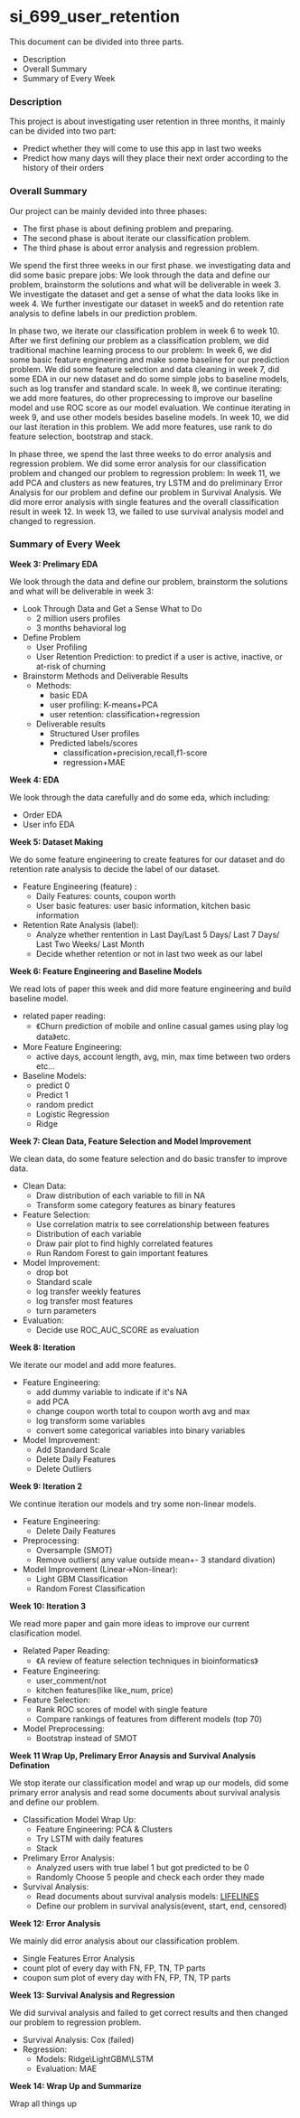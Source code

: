 # si_699_user_retention

This document can be divided into three parts.

- Description
- Overall Summary
- Summary of Every Week

### Description

This project is about investigating user retention in three months, it mainly can be divided into two part: 

- Predict whether they will come to use this app in last two weeks
- Predict how many days will they place their next order according to the history of their orders

### Overall Summary

Our project can be mainly devided into three phases: 

- The first phase is about defining problem and preparing.
- The second phase is about iterate our classification problem. 
- The third phase is about error analysis and regression problem.

We spend the first three weeks in our first phase. we investigating data and did some basic prepare jobs: We look through the data and define our problem, brainstorm the solutions and what will be deliverable in week 3.  We investigate the dataset and get a sense of what the data looks like in week 4. We further investigate our dataset in week5 and do retention rate analysis to define labels in our prediction problem.

In phase two, we iterate our classification problem in week 6 to week 10. After we first defining our problem as a classification problem, we did traditional machine learning process to our problem: In week 6, we did some basic feature engineering and make some baseline for our prediction problem. We did some feature selection and data cleaning in week 7, did some EDA in our new dataset and do some simple jobs to baseline models, such as log transfer and standard scale. In week 8, we continue iterating: we add more features, do other proprecessing to improve our baseline model and use ROC score as our model evaluation. We continue iterating in week 9, and use other models besides baseline models. In week 10, we did our last iteration in this problem.  We add more features, use rank to do feature selection, bootstrap and stack.

In phase three, we spend the last three weeks to do error analysis and regression problem. We did some error analysis for our classification problem and changed our problem to regression problem: In week 11, we add PCA and clusters as new features, try LSTM and do preliminary Error Analysis for our problem and define our problem in Survival Analysis. We did more error analysis with single features and the overall classification result in week 12. In week 13, we failed to use survival analysis model and changed to regression.

### Summary of Every Week

**Week 3: Prelimary EDA**

We look through the data and define our problem, brainstorm the solutions and what will be deliverable in week 3:

- Look Through Data and Get a Sense What to Do
  - 2 million users profiles
  - 3 months behavioral log
- Define Problem
  - User Profiling
  - User Retention Prediction: to predict if a user is active, inactive, or at-risk of churning
- Brainstorm Methods and Deliverable Results
  - Methods: 
    - basic EDA
    - user profiling: K-means+PCA
    - user retention: classification+regression
  - Deliverable results
    - Structured User profiles
    - Predicted labels/scores
      - classification+precision,recall,f1-score
      - regression+MAE

**Week 4: EDA**

We look through the data carefully and do some eda, which including:

- Order EDA
- User info EDA

**Week 5: Dataset Making**

We do some feature engineering to create features for our dataset and do retention rate analysis to decide the label of our dataset.

- Feature Engineering (feature) :
  - Daily Features: counts, coupon worth
  - User basic features: user basic information, kitchen basic information
- Retention Rate Analysis (label):
  - Analyze whether rentention in Last Day/Last 5 Days/ Last 7 Days/ Last Two Weeks/ Last Month
  - Decide whether retention or not in last two week as our label

**Week 6: Feature Engineering and Baseline Models**

We read lots of paper this week and did more feature engineering and build baseline model.

- related paper reading:
  - 《Churn prediction of mobile and online casual games using play log data》etc.
- More Feature Engineering:
  - active days, account length, avg, min, max time between two orders etc...
- Baseline Models:
  - predict 0
  - Predict 1
  - random predict
  - Logistic Regression
  - Ridge

**Week 7: Clean Data, Feature Selection and Model Improvement**

We clean data, do some feature selection and do basic transfer to improve data.

- Clean Data:
  - Draw distribution of each variable to fill in NA
  - Transform some category features as binary features
- Feature Selection:
  - Use correlation matrix to see correlationship between features
  - Distribution of each variable
  - Draw pair plot to find highly correlated features
  - Run Random Forest to gain important features
- Model Improvement:
  - drop bot
  - Standard scale
  - log transfer weekly features
  - log transfer most features
  - turn parameters
- Evaluation:
  - Decide use ROC_AUC_SCORE as evaluation

**Week 8: Iteration**

We iterate our model and add more features.

- Feature Engineering:
  - add dummy variable to indicate if it's NA
  - add PCA
  - change coupon worth total to coupon worth avg and max
  - log transform some variables
  - convert some categorical variables into binary variables
- Model Improvement:
  - Add Standard Scale
  - Delete Daily Features
  - Delete Outliers

**Week 9: Iteration 2**

We continue iteration our models and try some non-linear models.

- Feature Engineering:
  - Delete Daily Features
- Preprocessing:
  - Oversample (SMOT)
  - Remove outliers( any value outside mean+- 3 standard divation)
- Model Improvement (Linear->Non-linear):
  - Light GBM Classification
  - Random Forest Classification

**Week 10: Iteration 3**

We read more paper and gain more ideas to improve our current clasification model.

- Related Paper Reading:
  - 《A review of feature selection techniques in bioinformatics》
- Feature Engineering:
  - user_comment/not
  - kitchen features(like like_num, price)
- Feature Selection:
  - Rank ROC scores of model with single feature
  - Compare rankings of features from different models (top 70)
- Model Preprocessing:
  - Bootstrap instead of SMOT

**Week 11 Wrap Up, Prelimary Error Anaysis and Survival Analysis Defination**

We stop iterate our classification model and wrap up our models, did some primary error analysis and read some documents about survival analysis and define our problem.

- Classification Model Wrap Up:
  - Feature Engineering: PCA & Clusters
  - Try LSTM with daily features
  - Stack
- Prelimary Error Analysis:
  - Analyzed users with true label 1 but got predicted to be 0
  - Randomly Choose 5 people and check each order they made
- Survival Analysis:
  - Read documents about survival analysis models: [LIFELINES](<https://lifelines.readthedocs.io/en/latest/>)
  - Define our problem in survival analysis(event, start, end, censored)

**Week 12: Error Analysis**

We mainly did error analysis about our classification problem.

- Single Features Error Analysis
- count plot of every day with FN, FP, TN, TP parts
- coupon sum plot of every day with FN, FP, TN, TP parts

**Week 13: Survival Analysis and Regression**

We did survival analysis and failed to get correct results and then changed our problem to regression problem.

- Survival Analysis: Cox (failed)
- Regression:
  - Models: Ridge\LightGBM\LSTM
  - Evaluation: MAE

**Week 14: Wrap Up and Summarize**

Wrap all things up



